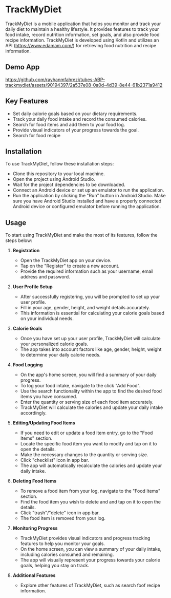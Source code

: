 # TrackMyDiet
TrackMyDiet is a mobile application that helps you monitor and track your daily diet to maintain a healthy lifestyle. It provides features to track your food intake, record nutrition information, set goals, and also provide food recipe information.
TrackMyDiet is developed using Kotlin and utilizes an API (https://www.edamam.com/) for retrieving food nutrition and recipe information.

## Demo App
https://github.com/rayhanmfahrezi/tubes-ABP-trackmydiet/assets/90194397/2a537e08-0a0d-4d39-8e44-61b2371a9412

## Key Features
- Set daily calorie goals based on your dietary requirements.
- Track your daily food intake and record the consumed calories.
- Search for food items and add them to your food log.
- Provide visual indicators of your progress towards the goal.
- Search for food recipe

## Installation
To use TrackMyDiet, follow these installation steps:

- Clone this repository to your local machine.
- Open the project using Android Studio.
- Wait for the project dependencies to be downloaded.
- Connect an Android device or set up an emulator to run the application.
- Run the application by clicking the "Run" button in Android Studio.
Make sure you have Android Studio installed and have a properly connected Android device or configured emulator before running the application.

## Usage
To start using TrackMyDiet and make the most of its features, follow the steps below:

1. **Registration**
   - Open the TrackMyDiet app on your device.
   - Tap on the "Register" to create a new account.
   - Provide the required information such as your username, email address and password.

2. **User Profile Setup**
   - After successfully registering, you will be prompted to set up your user profile.
   - Fill in your age, gender, height, and weight details accurately.
   - This information is essential for calculating your calorie goals based on your individual needs.

3. **Calorie Goals**
   - Once you have set up your user profile, TrackMyDiet will calculate your personalized calorie goals.
   - The app takes into account factors like age, gender, height, weight to determine your daily calorie needs.

4. **Food Logging**
   - On the app's home screen, you will find a summary of your daily progress.
   - To log your food intake, navigate to the click "Add Food".
   - Use the search functionality within the app to find the desired food items you have consumed.
   - Enter the quantity or serving size of each food item accurately.
   - TrackMyDiet will calculate the calories and update your daily intake accordingly.
   
5. **Editing/Updating Food Items**
   - If you need to edit or update a food item entry, go to the "Food Items" section.
   - Locate the specific food item you want to modify and tap on it to open the details.
   - Make the necessary changes to the quantity or serving size.
   - Click "checklist" icon in app bar.
   - The app will automatically recalculate the calories and update your daily intake.

6. **Deleting Food Items**
   - To remove a food item from your log, navigate to the "Food Items" section.
   - Find the food item you wish to delete and and tap on it to open the details.
   - Click "trash"/"delete" icon in app bar.
   - The food item is removed from your log.

7. **Monitoring Progress**
   - TrackMyDiet provides visual indicators and progress tracking features to help you monitor your goals.
   - On the home screen, you can view a summary of your daily intake, including calories consumed and remaining.
   - The app will visually represent your progress towards your calorie goals, helping you stay on track.

8. **Additional Features**
   - Explore other features of TrackMyDiet, such as search foof recipe information.
